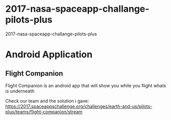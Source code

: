 # 2017-nasa-spaceapp-challange-pilots-plus
2017-nasa-spaceapp-challange-pilots-plus

# Android Application
## Flight Companion
Flight Companion is an android app that will show you while you flight whats is underneath 

Check our team and the solution i gave: https://2017.spaceappschallenge.org/challenges/earth-and-us/pilots-plus/teams/flight-companion/stream

